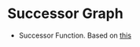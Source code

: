 # Successor Graph


- Successor Function. Based on [this](https://bl.ocks.org/eshvk/803b8b86907dc57c3847ce1ef1042947)
